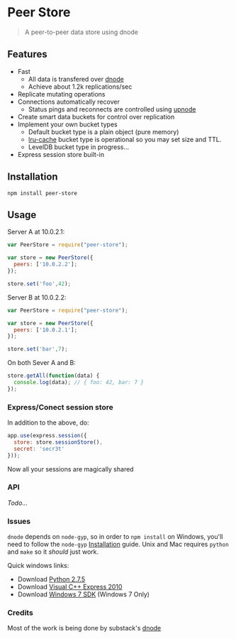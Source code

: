 # Peer Store

> A peer-to-peer data store using dnode

## Features

* Fast
  * All data is transfered over [dnode](https://github.com/substack/dnode)
  * Achieve about 1.2k replications/sec
* Replicate mutating operations
* Connections automatically recover
  * Status pings and reconnects are controlled using [upnode](https://github.com/substack/upnode)
* Create smart data buckets for control over replication
* Implement your own bucket types
  * Default bucket type is a plain object (pure memory)
  * [lru-cache](https://github.com/isaacs/node-lru-cache) bucket type is operational so you may set size and TTL.
  * LevelDB bucket type in progress...
* Express session store built-in

## Installation

`npm install peer-store`

## Usage

Server A at 10.0.2.1:
``` javascript
var PeerStore = require("peer-store");

var store = new PeerStore({
  peers: ['10.0.2.2'];
});

store.set('foo',42);
```

Server B at 10.0.2.2:
``` javascript
var PeerStore = require("peer-store");

var store = new PeerStore({
  peers: ['10.0.2.1'];
});

store.set('bar',7);
```

On both Sever A and B:

``` javascript
store.getAll(function(data) {
  console.log(data); // { foo: 42, bar: 7 } 
});
```

### Express/Conect session store

In addition to the above, do:

``` javascript
app.use(express.session({
  store: store.sessionStore(),
  secret: 'secr3t'
}));
```

Now all your sessions are magically shared

### API

  *Todo...*

### Issues

`dnode` depends on `node-gyp`, so in order to `npm install` on Windows, you'll need to follow the `node-gyp` [Installation](https://github.com/TooTallNate/node-gyp#installation) guide. Unix and Mac requires `python` and `make` so it *should* just work.

Quick windows links:

* Download [Python 2.7.5](http://www.filehippo.com/download_python/download/5e2aee049049d618963004ca9245e80d/)
* Download [Visual C++ Express 2010](http://go.microsoft.com/?linkid=9709949)
* Download [Windows 7 SDK](http://www.microsoft.com/en-us/download/details.aspx?displayLang=en&id=8279) (Windows 7 Only)

### Credits

Most of the work is being done by substack's [dnode](https://github.com/substack/dnode)

